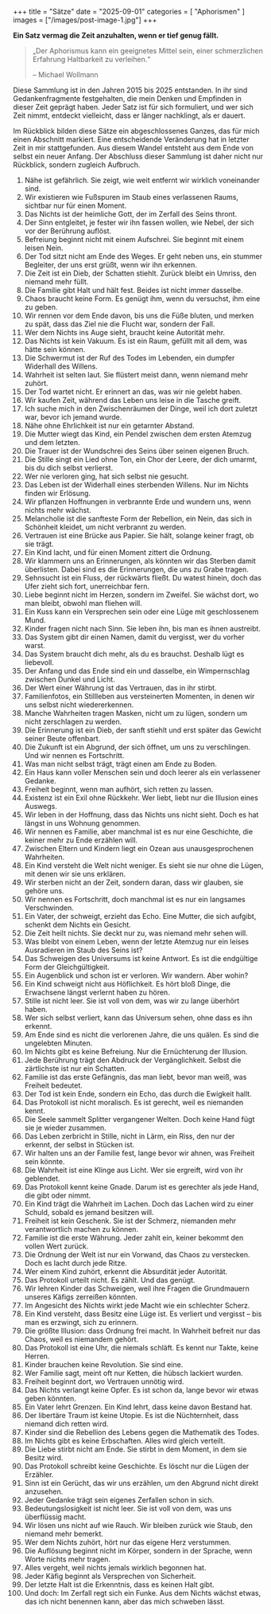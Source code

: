 +++
title = "Sätze"
date = "2025-09-01"
categories = [
    "Aphorismen"
]
images = ["/images/post-image-1.jpg"]
+++

**Ein Satz vermag die Zeit anzuhalten, wenn er tief genug fällt.**

> „Der Aphorismus kann ein geeignetes Mittel sein, einer schmerzlichen Erfahrung Haltbarkeit zu verleihen.“
>
> – Michael Wollmann

Diese Sammlung ist in den Jahren 2015 bis 2025 entstanden. In ihr sind Gedankenfragmente festgehalten, die mein Denken und Empfinden in dieser Zeit geprägt haben. Jeder Satz ist für sich formuliert, und wer sich Zeit nimmt, entdeckt vielleicht, dass er länger nachklingt, als er dauert.

Im Rückblick bilden diese Sätze ein abgeschlossenes Ganzes, das für mich einen Abschnitt markiert. Eine entscheidende Veränderung hat in letzter Zeit in mir stattgefunden. Aus diesem Wandel entsteht aus dem Ende von selbst ein neuer Anfang. Der Abschluss dieser Sammlung ist daher nicht nur Rückblick, sondern zugleich Aufbruch.

1. Nähe ist gefährlich. Sie zeigt, wie weit entfernt wir wirklich voneinander sind.
2. Wir existieren wie Fußspuren im Staub eines verlassenen Raums, sichtbar nur für einen Moment.
3. Das Nichts ist der heimliche Gott, der im Zerfall des Seins thront.
4. Der Sinn entgleitet, je fester wir ihn fassen wollen, wie Nebel, der sich vor der Berührung auflöst.
5. Befreiung beginnt nicht mit einem Aufschrei. Sie beginnt mit einem leisen Nein.
6. Der Tod sitzt nicht am Ende des Weges. Er geht neben uns, ein stummer Begleiter, der uns erst grüßt, wenn wir ihn erkennen.
7. Die Zeit ist ein Dieb, der Schatten stiehlt. Zurück bleibt ein Umriss, den niemand mehr füllt.
8. Die Familie gibt Halt und hält fest. Beides ist nicht immer dasselbe.
9. Chaos braucht keine Form. Es genügt ihm, wenn du versuchst, ihm eine zu geben.
10. Wir rennen vor dem Ende davon, bis uns die Füße bluten, und merken zu spät, dass das Ziel nie die Flucht war, sondern der Fall.
11. Wer dem Nichts ins Auge sieht, braucht keine Autorität mehr.
12. Das Nichts ist kein Vakuum. Es ist ein Raum, gefüllt mit all dem, was hätte sein können.
13. Die Schwermut ist der Ruf des Todes im Lebenden, ein dumpfer Widerhall des Willens.
14. Wahrheit ist selten laut. Sie flüstert meist dann, wenn niemand mehr zuhört.
15. Der Tod wartet nicht. Er erinnert an das, was wir nie gelebt haben.
16. Wir kaufen Zeit, während das Leben uns leise in die Tasche greift.
17. Ich suche mich in den Zwischenräumen der Dinge, weil ich dort zuletzt war, bevor ich jemand wurde.
18. Nähe ohne Ehrlichkeit ist nur ein getarnter Abstand.
19. Die Mutter wiegt das Kind, ein Pendel zwischen dem ersten Atemzug und dem letzten.
20. Die Trauer ist der Wundschrei des Seins über seinen eigenen Bruch.
21. Die Stille singt ein Lied ohne Ton, ein Chor der Leere, der dich umarmt, bis du dich selbst verlierst.
22. Wer nie verloren ging, hat sich selbst nie gesucht.
23. Das Leben ist der Widerhall eines sterbenden Willens. Nur im Nichts finden wir Erlösung.
24. Wir pflanzen Hoffnungen in verbrannte Erde und wundern uns, wenn nichts mehr wächst.
25. Melancholie ist die sanfteste Form der Rebellion, ein Nein, das sich in Schönheit kleidet, um nicht verbrannt zu werden.
26. Vertrauen ist eine Brücke aus Papier. Sie hält, solange keiner fragt, ob sie trägt.
27. Ein Kind lacht, und für einen Moment zittert die Ordnung.
28. Wir klammern uns an Erinnerungen, als könnten wir das Sterben damit überlisten. Dabei sind es die Erinnerungen, die uns zu Grabe tragen.
29. Sehnsucht ist ein Fluss, der rückwärts fließt. Du watest hinein, doch das Ufer zieht sich fort, unerreichbar fern.
30. Liebe beginnt nicht im Herzen, sondern im Zweifel. Sie wächst dort, wo man bleibt, obwohl man fliehen will.
31. Ein Kuss kann ein Versprechen sein oder eine Lüge mit geschlossenem Mund.
32. Kinder fragen nicht nach Sinn. Sie leben ihn, bis man es ihnen austreibt.
33. Das System gibt dir einen Namen, damit du vergisst, wer du vorher warst.
34. Das System braucht dich mehr, als du es brauchst. Deshalb lügt es liebevoll.
35. Der Anfang und das Ende sind ein und dasselbe, ein Wimpernschlag zwischen Dunkel und Licht.
36. Der Wert einer Währung ist das Vertrauen, das in ihr stirbt.
37. Familienfotos, ein Stillleben aus versteinerten Momenten, in denen wir uns selbst nicht wiedererkennen.
38. Manche Wahrheiten tragen Masken, nicht um zu lügen, sondern um nicht zerschlagen zu werden.
39. Die Erinnerung ist ein Dieb, der sanft stiehlt und erst später das Gewicht seiner Beute offenbart.
40. Die Zukunft ist ein Abgrund, der sich öffnet, um uns zu verschlingen. Und wir nennen es Fortschritt.
41. Was man nicht selbst trägt, trägt einen am Ende zu Boden.
42. Ein Haus kann voller Menschen sein und doch leerer als ein verlassener Gedanke.
43. Freiheit beginnt, wenn man aufhört, sich retten zu lassen.
44. Existenz ist ein Exil ohne Rückkehr. Wer liebt, liebt nur die Illusion eines Auswegs.
45. Wir leben in der Hoffnung, dass das Nichts uns nicht sieht. Doch es hat längst in uns Wohnung genommen.
46. Wir nennen es Familie, aber manchmal ist es nur eine Geschichte, die keiner mehr zu Ende erzählen will.
47. Zwischen Eltern und Kindern liegt ein Ozean aus unausgesprochenen Wahrheiten.
48. Ein Kind versteht die Welt nicht weniger. Es sieht sie nur ohne die Lügen, mit denen wir sie uns erklären.
49. Wir sterben nicht an der Zeit, sondern daran, dass wir glauben, sie gehöre uns.
50. Wir nennen es Fortschritt, doch manchmal ist es nur ein langsames Verschwinden.
51. Ein Vater, der schweigt, erzieht das Echo. Eine Mutter, die sich aufgibt, schenkt dem Nichts ein Gesicht.
52. Die Zeit heilt nichts. Sie deckt nur zu, was niemand mehr sehen will.
53. Was bleibt von einem Leben, wenn der letzte Atemzug nur ein leises Ausradieren im Staub des Seins ist?
54. Das Schweigen des Universums ist keine Antwort. Es ist die endgültige Form der Gleichgültigkeit.
55. Ein Augenblick und schon ist er verloren. Wir wandern. Aber wohin?
56. Ein Kind schweigt nicht aus Höflichkeit. Es hört bloß Dinge, die Erwachsene längst verlernt haben zu hören.
57. Stille ist nicht leer. Sie ist voll von dem, was wir zu lange überhört haben.
58. Wer sich selbst verliert, kann das Universum sehen, ohne dass es ihn erkennt.
59. Am Ende sind es nicht die verlorenen Jahre, die uns quälen. Es sind die ungelebten Minuten.
60. Im Nichts gibt es keine Befreiung. Nur die Ernüchterung der Illusion.
61. Jede Berührung trägt den Abdruck der Vergänglichkeit. Selbst die zärtlichste ist nur ein Schatten.
62. Familie ist das erste Gefängnis, das man liebt, bevor man weiß, was Freiheit bedeutet.
63. Der Tod ist kein Ende, sondern ein Echo, das durch die Ewigkeit hallt.
64. Das Protokoll ist nicht moralisch. Es ist gerecht, weil es niemanden kennt.
65. Die Seele sammelt Splitter vergangener Welten. Doch keine Hand fügt sie je wieder zusammen.
66. Das Leben zerbricht in Stille, nicht in Lärm, ein Riss, den nur der erkennt, der selbst in Stücken ist.
67. Wir halten uns an der Familie fest, lange bevor wir ahnen, was Freiheit sein könnte.
68. Die Wahrheit ist eine Klinge aus Licht. Wer sie ergreift, wird von ihr geblendet.
69. Das Protokoll kennt keine Gnade. Darum ist es gerechter als jede Hand, die gibt oder nimmt.
70. Ein Kind trägt die Wahrheit im Lachen. Doch das Lachen wird zu einer Schuld, sobald es jemand besitzen will.
71. Freiheit ist kein Geschenk. Sie ist der Schmerz, niemanden mehr verantwortlich machen zu können.
72. Familie ist die erste Währung. Jeder zahlt ein, keiner bekommt den vollen Wert zurück.
73. Die Ordnung der Welt ist nur ein Vorwand, das Chaos zu verstecken. Doch es lacht durch jede Ritze.
74. Wer einem Kind zuhört, erkennt die Absurdität jeder Autorität.
75. Das Protokoll urteilt nicht. Es zählt. Und das genügt.
76. Wir lehren Kinder das Schweigen, weil ihre Fragen die Grundmauern unseres Käfigs zerreißen könnten.
77. Im Angesicht des Nichts wirkt jede Macht wie ein schlechter Scherz.
78. Ein Kind versteht, dass Besitz eine Lüge ist. Es verliert und vergisst – bis man es erzwingt, sich zu erinnern.
79. Die größte Illusion: dass Ordnung frei macht. In Wahrheit befreit nur das Chaos, weil es niemandem gehört.
80. Das Protokoll ist eine Uhr, die niemals schläft. Es kennt nur Takte, keine Herren.
81. Kinder brauchen keine Revolution. Sie sind eine.
82. Wer Familie sagt, meint oft nur Ketten, die hübsch lackiert wurden.
83. Freiheit beginnt dort, wo Vertrauen unnötig wird.
84. Das Nichts verlangt keine Opfer. Es ist schon da, lange bevor wir etwas geben könnten.
85. Ein Vater lehrt Grenzen. Ein Kind lehrt, dass keine davon Bestand hat.
86. Der libertäre Traum ist keine Utopie. Es ist die Nüchternheit, dass niemand dich retten wird.
87. Kinder sind die Rebellion des Lebens gegen die Mathematik des Todes.
88. Im Nichts gibt es keine Erbschaften. Alles wird gleich verteilt.
89. Die Liebe stirbt nicht am Ende. Sie stirbt in dem Moment, in dem sie Besitz wird.
90. Das Protokoll schreibt keine Geschichte. Es löscht nur die Lügen der Erzähler.
91. Sinn ist ein Gerücht, das wir uns erzählen, um den Abgrund nicht direkt anzusehen.
92. Jeder Gedanke trägt sein eigenes Zerfallen schon in sich.
93. Bedeutungslosigkeit ist nicht leer. Sie ist voll von dem, was uns überflüssig macht.
94. Wir lösen uns nicht auf wie Rauch. Wir bleiben zurück wie Staub, den niemand mehr bemerkt.
95. Wer dem Nichts zuhört, hört nur das eigene Herz verstummen.
96. Die Auflösung beginnt nicht im Körper, sondern in der Sprache, wenn Worte nichts mehr tragen.
97. Alles vergeht, weil nichts jemals wirklich begonnen hat.
98. Jeder Käfig beginnt als Versprechen von Sicherheit.
99. Der letzte Halt ist die Erkenntnis, dass es keinen Halt gibt.
100. Und doch: Im Zerfall regt sich ein Funke. Aus dem Nichts wächst etwas, das ich nicht benennen kann, aber das mich schweben lässt.